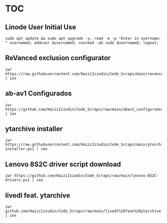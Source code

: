# TOC

## Linode User Initial Use
```
sudo apt update && sudo apt upgrade -y; read -e -p "Enter in username: " usernamed; adduser $usernamed; usermod -aG sudo $usernamed; logout;
```

## ReVanced exclusion configurator
```
iwr https://raw.githubusercontent.com/HaiziIzzudin/Code_Scraps/main/revanced%20script.ps1 | iex
```

## ab-av1 Configurados
```
iwr https://github.com/HaiziIzzudin/Code_Scraps/raw/main/abav1_configurados.ps1 | iex
```

## ytarchive installer
```
iwr https://raw.githubusercontent.com/HaiziIzzudin/Code_Scraps/main/ytarchive-installer.ps1 | iex
```

## Lenovo 8S2C driver script download
```
iwr https://github.com/HaiziIzzudin/Code_Scraps/raw/main/lenovo-8S2C-drivers.ps1 | iex
```

## livedl feat. ytarchive
```
iwr github.com/HaiziIzzudin/Code_Scraps/raw/main/livedl%20feat%20ytarchive.ps1 | iex
```
